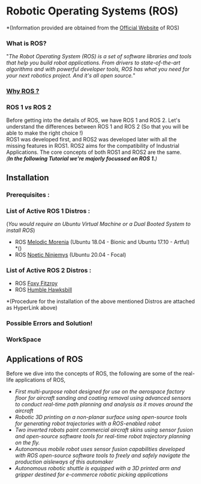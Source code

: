 # Robotic Operating Systems (ROS)
*(Information provided are obtained from the [Official Website](https://www.ros.org) of ROS)
### What is ROS?
"*The Robot Operating System (ROS) is a set of software libraries and tools that help you build robot applications. From drivers to state-of-the-art algorithms and with powerful developer tools, ROS has what you need for your next robotics project. And it's all open source.*"
### [Why ROS ?](https://www.ros.org/blog/why-ros/)
### ROS 1 *vs* ROS 2
Before getting into the details of ROS, we have ROS 1 and ROS 2. Let's understand the differences between ROS 1 and ROS 2 (So that you will be able to make the right choice !) \
ROS1 was developed first, and ROS2 was developed later with all the missing features in ROS1. ROS2 aims for the compatibility of Industrial Applications. The core concepts of both ROS1 and ROS2 are the same. \
*(**In the following Tutorial we're majorly focussed on ROS 1.**)*
## Installation
### Prerequisites :
### List of Active ROS 1 Distros :
(*You would require an Ubuntu Virtual Machine or a Dual Booted System to install ROS*)
* ROS [Melodic Morenia](https://wiki.ros.org/melodic) (Ubuntu 18.04 - Bionic and Ubuntu 17.10 - Artful) \
*()
* ROS [Noetic Ninjemys](https://wiki.ros.org/noetic) (Ubuntu 20.04 - Focal)
### List of Active ROS 2 Distros :
* ROS [Foxy Fitzroy](http://docs.ros.org/en/foxy/)
* ROS [Humble Hawksbill](http://docs.ros.org/en/humble/)

*(Procedure for the installation of the above mentioned Distros are attached as HyperLink above)
### Possible Errors and Solution!
### WorkSpace
<!-- *Later on, ROS1 will be specified as ROS* -->
## Applications of ROS
Before we dive into the concepts of ROS, the following are some of the real-life applications of ROS,
* *First multi-purpose robot designed for use on the aerospace factory floor for aircraft sanding and coating removal using advanced sensors to conduct real-time path planning and analysis as it moves around the aircraft*
* *Robotic 3D printing on a non-planar surface using open-source tools for generating robot trajectories with a ROS-enabled robot*
* *Two inverted robots paint commercial aircraft skins using sensor fusion and open-source software tools for real-time robot trajectory planning on the fly.*
* *Autonomous mobile robot uses sensor fusion capabilities developed with ROS open-source software tools to freely and safely navigate the production aisleways of this automaker*
* *Autonomous robotic shuttle is equipped with a 3D printed arm and gripper destined for e-commerce robotic picking applications* 

